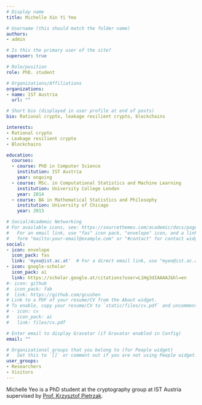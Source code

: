 ```yaml
---
# Display name
title: Michelle Xin Yi Yeo

# Username (this should match the folder name)
authors:
- admin

# Is this the primary user of the site?
superuser: true

# Role/position
role: PhD. student

# Organizations/Affiliations
organizations:
- name: IST Austria
  url: ""

# Short bio (displayed in user profile at end of posts)
bio: Rational crypto, leakage resilient crypto, blockchains

interests:
- Rational crypto 
- Leakage resilient crypto 
- Blockchains

education:
  courses:
  - course: PhD in Computer Science
    institution: IST Austria
    year: ongoing
  - course: MSc. in Computational Statistics and Machine Learning 
    institution: University College London
    year: 2014
  - course: BA in Mathematical Statistics and Philosophy
    institution: University of Chicago
    year: 2013

# Social/Academic Networking
# For available icons, see: https://sourcethemes.com/academic/docs/page-builder/#icons
#   For an email link, use "fas" icon pack, "envelope" icon, and a link in the
#   form "mailto:your-email@example.com" or "#contact" for contact widget.
social:
- icon: envelope
  icon_pack: fas
  link: 'myeo@ist.ac.at'  # For a direct email link, use "myeo@ist.ac.at".
- icon: google-scholar
  icon_pack: ai
  link: https://scholar.google.at/citations?user=L1Hg3dIAAAAJ&hl=en
#- icon: github
#  icon_pack: fab
#  link: https://github.com/gcushen
# Link to a PDF of your resume/CV from the About widget.
# To enable, copy your resume/CV to `static/files/cv.pdf` and uncomment the lines below.
# - icon: cv
#   icon_pack: ai
#   link: files/cv.pdf

# Enter email to display Gravatar (if Gravatar enabled in Config)
email: ""

# Organizational groups that you belong to (for People widget)
#   Set this to `[]` or comment out if you are not using People widget.
user_groups:
- Researchers
- Visitors
---
```


Michelle Yeo is a PhD student at the cryptography group at IST Austria supervised by [Prof. Krzysztof Pietrzak](https://ist.ac.at/en/research/pietrzak-group/).
